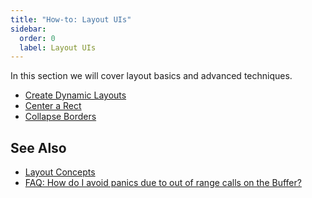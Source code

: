 ```yaml
---
title: "How-to: Layout UIs"
sidebar:
  order: 0
  label: Layout UIs
---
```


In this section we will cover layout basics and advanced techniques.

- [Create Dynamic Layouts](./dynamic/)
- [Center a Rect](./center-a-rect/)
- [Collapse Borders](./collapse-borders/)

## See Also

- [Layout Concepts](/concepts/layout)
- [FAQ: How do I avoid panics due to out of range calls on the Buffer?][faq-avoid-panics]

[faq-avoid-panics]: /faq#how-do-i-avoid-panics-due-to-out-of-range-calls-on-the-buffer

